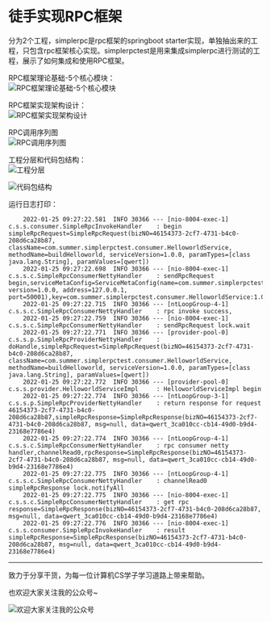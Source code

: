 # 徒手实现RPC框架

分为2个工程，simplerpc是rpc框架的springboot starter实现，单独抽出来的工程，只包含rpc框架核心实现。simplerpctest是用来集成simplerpc进行测试的工程，展示了如何集成和使用RPC框架。

RPC框架理论基础-5个核心模块：   
![RPC框架理论基础-5个核心模块](https://github.com/xiajunhust/tinywheel/blob/main/RPC%20framework/RPC%E6%A1%86%E6%9E%B6%E7%90%86%E8%AE%BA%E5%9F%BA%E7%A1%80-5%E4%B8%AA%E6%A0%B8%E5%BF%83%E6%A8%A1%E5%9D%97.png)

RPC框架实现架构设计：  
![RPC框架实现架构设计](https://github.com/xiajunhust/tinywheel/blob/main/RPC%20framework/RPC%E6%A1%86%E6%9E%B6%E5%AE%9E%E7%8E%B0%E6%9E%B6%E6%9E%84%E8%AE%BE%E8%AE%A1.png)

RPC调用序列图  
![RPC调用序列图](https://github.com/xiajunhust/tinywheel/blob/main/RPC%20framework/RPC%E8%B0%83%E7%94%A8%E5%BA%8F%E5%88%97%E5%9B%BE.jpeg)

工程分层和代码包结构：  
![工程分层](https://github.com/xiajunhust/tinywheel/blob/main/RPC%20framework/%E5%B7%A5%E7%A8%8B%E6%A8%A1%E5%9D%97%E5%88%86%E5%B1%82.png)

![代码包结构](https://github.com/xiajunhust/tinywheel/blob/main/RPC%20framework/%E4%BB%A3%E7%A0%81%E5%8C%85%E7%BB%93%E6%9E%84.png)

运行日志打印：  

        2022-01-25 09:27:22.581  INFO 30366 --- [nio-8004-exec-1] c.s.s.consumer.SimpleRpcInvokeHandler    : begin simpleRpcRequest=SimpleRpcRequest(bizNO=46154373-2cf7-4731-b4c0-208d6ca28b87, className=com.summer.simplerpctest.consumer.HelloworldService, methodName=buildHelloworld, serviceVersion=1.0.0, paramTypes=[class java.lang.String], paramValues=[qwert])
        2022-01-25 09:27:22.698  INFO 30366 --- [nio-8004-exec-1] c.s.s.c.SimpleRpcConsumerNettyHandler    : sendRpcRequest begin,serviceMetaConfig=ServiceMetaConfig(name=com.summer.simplerpctest.consumer.HelloworldService, version=1.0.0, address=127.0.0.1, port=50001),key=com.summer.simplerpctest.consumer.HelloworldService:1.0.0
        2022-01-25 09:27:22.715  INFO 30366 --- [ntLoopGroup-4-1] c.s.s.c.SimpleRpcConsumerNettyHandler    : rpc invoke success,
        2022-01-25 09:27:22.759  INFO 30366 --- [nio-8004-exec-1] c.s.s.c.SimpleRpcConsumerNettyHandler    : sendRpcRequest lock.wait
        2022-01-25 09:27:22.771  INFO 30366 --- [provider-pool-0] c.s.s.p.SimpleRpcProviderNettyHandler    : doHandle,simpleRpcRequest=SimpleRpcRequest(bizNO=46154373-2cf7-4731-b4c0-208d6ca28b87, className=com.summer.simplerpctest.consumer.HelloworldService, methodName=buildHelloworld, serviceVersion=1.0.0, paramTypes=[class java.lang.String], paramValues=[qwert])
        2022-01-25 09:27:22.772  INFO 30366 --- [provider-pool-0] c.s.s.provider.HelloworldServiceImpl     : HelloworldServiceImpl begin
        2022-01-25 09:27:22.774  INFO 30366 --- [ntLoopGroup-3-1] c.s.s.p.SimpleRpcProviderNettyHandler    : return response for request 46154373-2cf7-4731-b4c0-208d6ca28b87,simpleRpcResponse=SimpleRpcResponse(bizNO=46154373-2cf7-4731-b4c0-208d6ca28b87, msg=null, data=qwert_3ca010cc-cb14-49d0-b9d4-23168e7786e4)
        2022-01-25 09:27:22.774  INFO 30366 --- [ntLoopGroup-4-1] c.s.s.c.SimpleRpcConsumerNettyHandler    : rpc consumer netty handler,channelRead0,rpcResponse=SimpleRpcResponse(bizNO=46154373-2cf7-4731-b4c0-208d6ca28b87, msg=null, data=qwert_3ca010cc-cb14-49d0-b9d4-23168e7786e4)
        2022-01-25 09:27:22.775  INFO 30366 --- [ntLoopGroup-4-1] c.s.s.c.SimpleRpcConsumerNettyHandler    : channelRead0 simpleRpcResponse lock.notifyAll
        2022-01-25 09:27:22.775  INFO 30366 --- [nio-8004-exec-1] c.s.s.c.SimpleRpcConsumerNettyHandler    : get rpc response=SimpleRpcResponse(bizNO=46154373-2cf7-4731-b4c0-208d6ca28b87, msg=null, data=qwert_3ca010cc-cb14-49d0-b9d4-23168e7786e4)
        2022-01-25 09:27:22.776  INFO 30366 --- [nio-8004-exec-1] c.s.s.consumer.SimpleRpcInvokeHandler    : result simpleRpcResponse=SimpleRpcResponse(bizNO=46154373-2cf7-4731-b4c0-208d6ca28b87, msg=null, data=qwert_3ca010cc-cb14-49d0-b9d4-23168e7786e4)

---

致力于分享干货，为每一位计算机CS学子学习道路上带来帮助。

也欢迎大家关注我的公众号~

![欢迎大家关注我的公众号](https://github.com/xiajunhust/awosome-cs/blob/main/QR-CODE.jpg)

